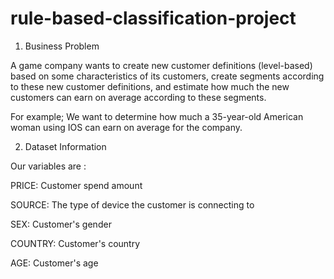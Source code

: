 # rule-based-classification-project
1. Business Problem

A game company wants to create new customer definitions (level-based) based on some characteristics of its customers, create segments according to these new customer definitions, and estimate how much the new customers can earn on average according to these segments.

For example; We want to determine how much a 35-year-old American woman using IOS can earn on average for the company.



2. Dataset Information

Our variables are :

PRICE: Customer spend amount

SOURCE: The type of device the customer is connecting to

SEX: Customer's gender

COUNTRY: Customer's country

AGE: Customer's age

